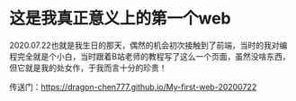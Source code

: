 # 这是我真正意义上的第一个web
2020.07.22也就是我生日的那天，偶然的机会初次接触到了前端，当时的我对编程完全就是个小白，当时跟着B站老师的教程写了这么一个页面，虽然没啥东西，但它就是我的处女作，于我而言十分的珍贵！

传送门：https://dragon-chen777.github.io/My-first-web-20200722